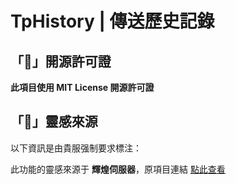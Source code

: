 # TpHistory | 傳送歷史記錄
## 「📃」開源許可證
**此項目使用 MIT License 開源許可證**

## 「🔭」靈感來源
以下資訊是由貴服强制要求標注：

此功能的靈感來源于 **輝煌伺服器**，原項目連結 [點此查看](https://github.com/BrilliantTeam/TpHistory)
